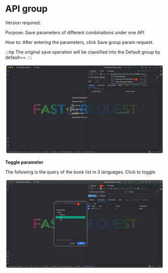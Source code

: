 # API group

Version required: <Badge text="2022.2.1" />

Purpose: Save parameters of different combinations under one API

How to: After entering the parameters, click Save group param request. <ColorIcon icon="saveGroup" />

:::tip
The original save operation will be classified into the Default group by default==.
:::

![groupSave](/img/2022.2.1/groupSave_en.png "Group Save")

**Toggle parameter**

The following is the query of the book list in 3 languages. Click <ColorIcon icon="apiParamGroupNew" /> to toggle

![apiParamGroup](/img/2022.2.1/apiParamGroup_en.png "Switch group")
